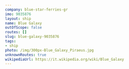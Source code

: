```yaml
---
company: blue-star-ferries-gr
imo: 9035876
layout: ship
name: Blue Galaxy
outOfScope: false
routes: []
slug: blue-galaxy-9035876
tags:
- ship
photo: /img/300px-Blue_Galaxy_Piraeus.jpg
unknownRoutes: true
wikipediaUrl: https://it.wikipedia.org/wiki/Blue_Galaxy
---
```

